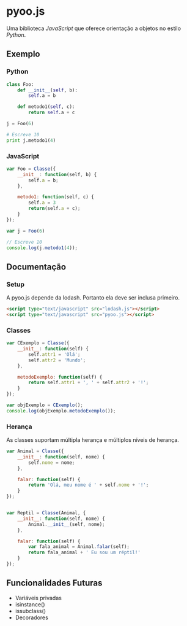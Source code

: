 # pyoo.js

Uma biblioteca *JavaScript* que oferece orientação a objetos
no estilo *Python*.


## Exemplo

### Python

```python
class Foo:
    def __init__(self, b):
        self.a = b

    def metodo1(self, c):
        return self.a + c

j = Foo(6)

# Escreve 10
print j.metodo1(4)
```

### JavaScript

```javascript
var Foo = Classe({
    __init__: function(self, b) {
        self.a = b;
    },

    metodo1: function(self, c) {
        self.a = 3
        return(self.a + c);
    }
});

var j = Foo(6)

// Escreve 10
console.log(j.metodo1(4));
```

## Documentação

### Setup

A pyoo.js depende da lodash. Portanto ela deve ser inclusa primeiro.

```html
<script type="text/javascript" src="lodash.js"></script>
<script type="text/javascript" src="pyoo.js"></script>
```

### Classes

```javascript
var CExemplo = Classe({
    __init__: function(self) {
        self.attr1 = 'Olá';
        self.attr2 = 'Mundo';
    },

    metodoExemplo: function(self) {
        return self.attr1 + ', ' + self.attr2 + '!';
    }
});

var objExemplo = CExemplo();
console.log(objExemplo.metodoExemplo());
```

### Herança

As classes suportam múltipla herança e múltiplos níveis de herança.

```javascript
var Animal = Classe({
    __init__: function(self, nome) {
        self.nome = nome;
    },

    falar: function(self) {
        return 'Olá, meu nome é ' + self.nome + '!';
    }
});


var Reptil = Classe(Animal, {
    __init__: function(self, nome) {
        Animal.__init__(self, nome);
    },

    falar: function(self) {
        var fala_animal = Animal.falar(self);
        return fala_animal + ' Eu sou um réptil!'
    }
});
```



## Funcionalidades Futuras

* Variáveis privadas
* isinstance()
* issubclass()
* Decoradores

